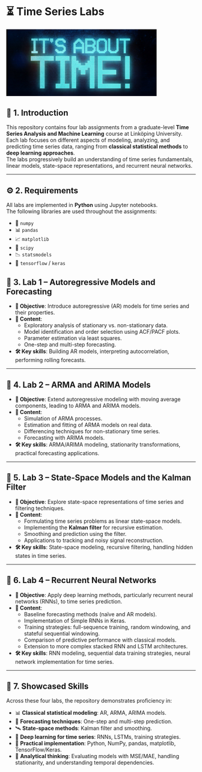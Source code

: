 # ⏳ Time Series Labs

<img src="banner.png" alt="drawing" width="400"/>

## 📌 1. Introduction
This repository contains four lab assignments from a graduate-level **Time Series Analysis and Machine Learning** course at Linköping University.
Each lab focuses on different aspects of modeling, analyzing, and predicting time series data, ranging from **classical statistical methods** to **deep learning approaches**.  
The labs progressively build an understanding of time series fundamentals, linear models, state-space representations, and recurrent neural networks.

---

## ⚙️ 2. Requirements
All labs are implemented in **Python** using Jupyter notebooks.  
The following libraries are used throughout the assignments:

- 🧮 `numpy`  
- 📊 `pandas`  
- 📈 `matplotlib`  
- 🔬 `scipy`  
- 📉 `statsmodels`  
- 🤖 `tensorflow` / `keras`

## 📘 3. Lab 1 – Autoregressive Models and Forecasting

- **🎯 Objective**: Introduce autoregressive (AR) models for time series and their properties.  
- **📂 Content**:  
  - Exploratory analysis of stationary vs. non-stationary data.  
  - Model identification and order selection using ACF/PACF plots.  
  - Parameter estimation via least squares.  
  - One-step and multi-step forecasting.  
- **🛠️ Key skills**: Building AR models, interpreting autocorrelation, performing rolling forecasts.  

---

## 📗 4. Lab 2 – ARMA and ARIMA Models

- **🎯 Objective**: Extend autoregressive modeling with moving average components, leading to ARMA and ARIMA models.  
- **📂 Content**:  
  - Simulation of ARMA processes.  
  - Estimation and fitting of ARMA models on real data.  
  - Differencing techniques for non-stationary time series.  
  - Forecasting with ARIMA models.  
- **🛠️ Key skills**: ARMA/ARIMA modeling, stationarity transformations, practical forecasting applications.  

---

## 📙 5. Lab 3 – State-Space Models and the Kalman Filter

- **🎯 Objective**: Explore state-space representations of time series and filtering techniques.  
- **📂 Content**:  
  - Formulating time series problems as linear state-space models.  
  - Implementing the **Kalman filter** for recursive estimation.  
  - Smoothing and prediction using the filter.  
  - Applications to tracking and noisy signal reconstruction.  
- **🛠️ Key skills**: State-space modeling, recursive filtering, handling hidden states in time series.  

---

## 📕 6. Lab 4 – Recurrent Neural Networks

- **🎯 Objective**: Apply deep learning methods, particularly recurrent neural networks (RNNs), to time series prediction.  
- **📂 Content**:  
  - Baseline forecasting methods (naïve and AR models).  
  - Implementation of Simple RNNs in Keras.  
  - Training strategies: full-sequence training, random windowing, and stateful sequential windowing.  
  - Comparison of predictive performance with classical models.  
  - Extension to more complex stacked RNN and LSTM architectures.  
- **🛠️ Key skills**: RNN modeling, sequential data training strategies, neural network implementation for time series.  

---

## 🚀 7. Showcased Skills

Across these four labs, the repository demonstrates proficiency in:

- 📊 **Classical statistical modeling**: AR, ARMA, ARIMA models.  
- 🔮 **Forecasting techniques**: One-step and multi-step prediction.  
- 🛰️ **State-space methods**: Kalman filter and smoothing.  
- 🤖 **Deep learning for time series**: RNNs, LSTMs, training strategies.  
- 🐍 **Practical implementation**: Python, NumPy, pandas, matplotlib, TensorFlow/Keras.  
- 🧠 **Analytical thinking**: Evaluating models with MSE/MAE, handling stationarity, and understanding temporal dependencies.  

